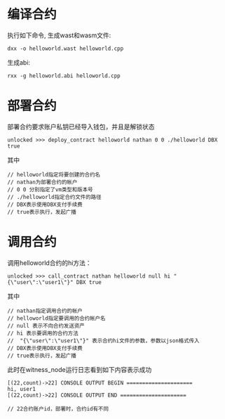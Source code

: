 # 编译合约
执行如下命令, 生成wast和wasm文件:
```
dxx -o helloworld.wast helloworld.cpp
```

生成abi:
```
rxx -g helloworld.abi helloworld.cpp
```

# 部署合约

部署合约要求账户私钥已经导入钱包，并且是解锁状态
```
unlocked >>> deploy_contract helloworld nathan 0 0 ./helloworld DBX true

```
其中
```
// helloworld指定将要创建的合约名
// nathan为部署合约的帐户
// 0 0 分别指定了vm类型和版本号
// ./helloworld指定合约文件的路径
// DBX表示使用DBX支付手续费
// true表示执行，发起广播
```

# 调用合约
调用helloworld合约的hi方法：
```
unlocked >>> call_contract nathan helloworld null hi "{\"user\":\"user1\"}" DBX true
```
其中
```
// nathan指定调用合约的帐户
// helloworld指定要调用的合约帐户名
// null 表示不向合约发送资产
// hi 表示要调用的合约方法
//  "{\"user\":\"user1\"}" 表示合约hi文件的参数，参数以json格式传入
// DBX表示使用DBX支付手续费
// true表示执行，发起广播
```

此时在witness_node运行日志看到如下内容表示成功
```
[(22,count)->22] CONSOLE OUTPUT BEGIN =====================
hi, user1
[(22,count)->22] CONSOLE OUTPUT END =====================
```

```
// 22合约账户id，部署时，合约id有不同
```
